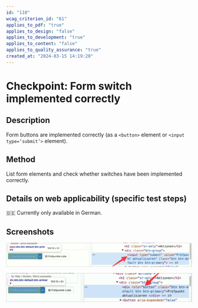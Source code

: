 ```yaml
---
id: "110"
wcag_criterion_id: "61"
applies_to_pdf: "true"
applies_to_design: "false"
applies_to_development: "true"
applies_to_content: "false"
applies_to_quality_assurance: "true"
created_at: "2024-03-15 14:19:20"
---
```


# Checkpoint: Form switch implemented correctly

## Description

Form buttons are implemented correctly (as a `<button>` element or `<input type=‘submit’>` element).

## Method

List form elements and check whether switches have been implemented correctly.

## Details on web applicability (specific test steps)

🇩🇪 Currently only available in German.

## Screenshots

![Ein korrekt umgesetzter Schalter](images/ein-korrekt-umgesetzter-schalter.png)

![Ein mit ARIA umgesetzter Schalter](images/ein-mit-aria-umgesetzter-schalter.png)